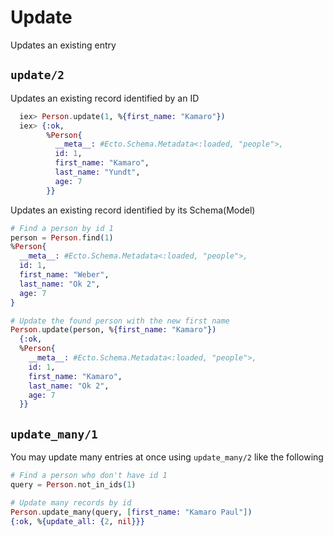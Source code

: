 # Update 

Updates an existing entry
## `update/2`

Updates an existing record identified by an ID

```elixir
  iex> Person.update(1, %{first_name: "Kamaro"})
  iex> {:ok,
        %Person{
          __meta__: #Ecto.Schema.Metadata<:loaded, "people">,
          id: 1,
          first_name: "Kamaro",
          last_name: "Yundt",
          age: 7
        }}

```

Updates an existing record identified by its Schema(Model)

```elixir
# Find a person by id 1
person = Person.find(1)
%Person{
  __meta__: #Ecto.Schema.Metadata<:loaded, "people">,
  id: 1,
  first_name: "Weber",
  last_name: "Ok 2",
  age: 7
}

# Update the found person with the new first name
Person.update(person, %{first_name: "Kamaro"})
  {:ok,
  %Person{
    __meta__: #Ecto.Schema.Metadata<:loaded, "people">,
    id: 1,
    first_name: "Kamaro",
    last_name: "Ok 2",
    age: 7
  }}
```

## `update_many/1`

You may update many entries at once using `update_many/2` like the following

```elixir
# Find a person who don't have id 1
query = Person.not_in_ids(1)

# Update many records by id
Person.update_many(query, [first_name: "Kamaro Paul"])
{:ok, %{update_all: {2, nil}}}
```